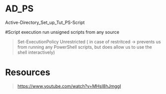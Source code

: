 # AD_PS
Active-Directory_Set_up_Tut_PS-Script

#Script execution 
run unsigned scripts from any source
> Set-ExecutionPolicy Unrestricted  ( in case of restritced -> prevents us from running any PowerShell scripts, but does allow us to use the shell interactively)


# Resources
>https://www.youtube.com/watch?v=MHsI8hJmggI

